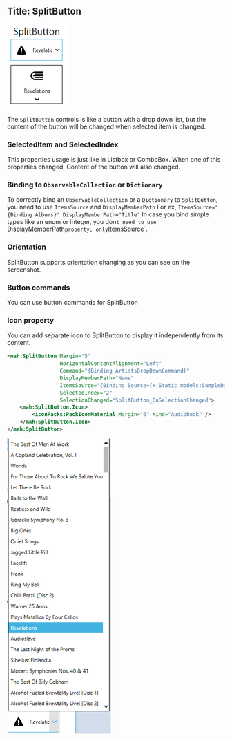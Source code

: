 Title: SplitButton
---

![](images/splitButton_1.png)  

The `SplitButton` controls is like a button with a drop down list, but the content of the button will be changed when selected item is changed.

### SelectedItem and SelectedIndex

This properties usage is just like in Listbox or ComboBox. When one of this properties changed, Content of the button will also changed.

### Binding to `ObservableCollection` or `Dictionary`

To correctly bind an `ObservableCollection` or a `Dictionary` to `SplitButton`, you need to use `ItemsSource` and `DisplayMemberPath`
For ex, `ItemsSource="{Binding Albums}" DisplayMemberPath="Title"`
In case you bind simple types like an enum or integer, you don`t need to use `DisplayMemberPath` property, only `ItemsSource`.

### Orientation

SplitButton supports orientation changing as you can see on the screenshot.

### Button commands

You can use button commands for SplitButton

### Icon property

You can add separate icon to SplitButton to display it independently from its content.

```xml
<mah:SplitButton Margin="5"
                 HorizontalContentAlignment="Left"
                 Command="{Binding ArtistsDropDownCommand}"
                 DisplayMemberPath="Name"
                 ItemsSource="{Binding Source={x:Static models:SampleData.Artists}}"
                 SelectedIndex="2"
                 SelectionChanged="SplitButton_OnSelectionChanged">
    <mah:SplitButton.Icon>
        <iconPacks:PackIconMaterial Margin="6" Kind="Audiobook" />
    </mah:SplitButton.Icon>
</mah:SplitButton>
```
								
![](images/splitButton_2.png)

